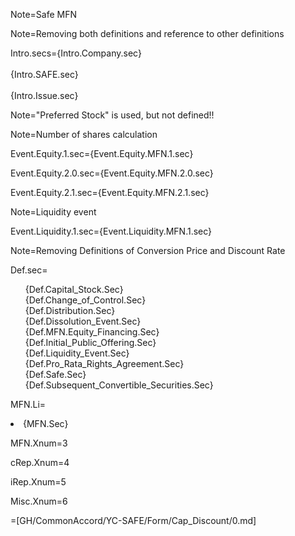 Note=Safe MFN

Note=Removing both definitions and reference to other definitions

Intro.secs={Intro.Company.sec}<br><br>{Intro.SAFE.sec}<br><br>{Intro.Issue.sec}

Note="Preferred Stock" is used, but not defined!!

Note=Number of shares calculation

Event.Equity.1.sec={Event.Equity.MFN.1.sec}

Event.Equity.2.0.sec={Event.Equity.MFN.2.0.sec}

Event.Equity.2.1.sec={Event.Equity.MFN.2.1.sec}

Note=Liquidity event

Event.Liquidity.1.sec={Event.Liquidity.MFN.1.sec}

Note=Removing Definitions of Conversion Price and Discount Rate

Def.sec=<ul type="none"><li>{Def.Capital_Stock.Sec}<li>{Def.Change_of_Control.Sec}<li>{Def.Distribution.Sec}<li>{Def.Dissolution_Event.Sec}<li>{Def.MFN.Equity_Financing.Sec}<li>{Def.Initial_Public_Offering.Sec}<li>{Def.Liquidity_Event.Sec}<li>{Def.Pro_Rata_Rights_Agreement.Sec}<li>{Def.Safe.Sec}<li>{Def.Subsequent_Convertible_Securities.Sec}</ul>

MFN.Li=<li>{MFN.Sec}

MFN.Xnum=3

cRep.Xnum=4

iRep.Xnum=5

Misc.Xnum=6

=[GH/CommonAccord/YC-SAFE/Form/Cap_Discount/0.md]
